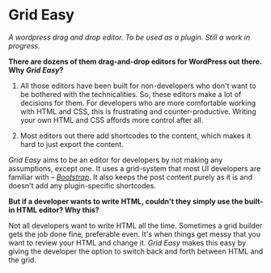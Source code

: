 # Grid Easy
_A wordpress drag and drop editor. To be used as a plugin. Still a work in progress._

**There are dozens of them drag-and-drop editors for WordPress out there. Why _Grid Easy_?**

1. All those editors have been built for non-developers who don't want to be bothered with the technicalities. So, these editors make a lot of decisions for them. For developers who are more comfortable working with HTML and CSS, this is frustrating and counter-productive. Writing your own HTML and CSS affords more control after all.

2. Most editors out there add shortcodes to the content, which makes it hard to just export the content.

_Grid Easy_ aims to be an editor for developers by not making any assumptions, except one. It uses a grid-system that most UI developers are familiar with – _[Bootstrap](https://getbootstrap.com/docs/3.3/css/#grid)_. It also keeps the post content purely as it is and doesn't add any plugin-specific shortcodes.

**But if a developer wants to write HTML, couldn't they simply use the built-in HTML editor? Why this?**

Not all developers want to write HTML all the time. Sometimes a grid builder gets the job done fine, preferable even. It's when things get messy that you want to review your HTML and change it. _Grid Easy_ makes this easy by giving the developer the option to switch back and forth between HTML and the grid.




